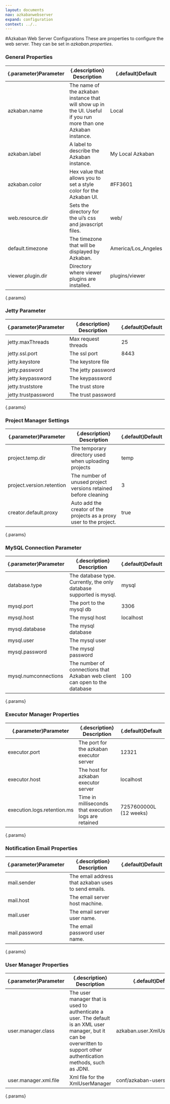 ```yaml
---
layout: documents
nav: azkabanwebserver
expand: configuration
context: ../..
---
```

#Azkaban Web Server Configurations
These are properties to configure the web server. They can be set in _azkaban.properties_.

### General Properties
|{.parameter}Parameter|{.description} Description                                                                                       |{.default}Default    |
|---------------------|-----------------------------------------------------------------------------------------------------------------|---------------------|
|azkaban.name         | The name of the azkaban instance that will show up in the UI. Useful if you run more than one Azkaban instance. | Local               |
|azkaban.label        | A label to describe the Azkaban instance.                                                                       | My Local Azkaban    |
|azkaban.color        | Hex value that allows you to set a style color for the Azkaban UI.                                              | #FF3601             |
|web.resource.dir     | Sets the directory for the ui’s css and javascript files.                                                       | web/                |
|default.timezone     | The timezone that will be displayed by Azkaban.                                                                 | America/Los_Angeles |
|viewer.plugin.dir    | Directory where viewer plugins are installed.                                                                   | plugins/viewer      |
{.params}

### Jetty Parameter
|{.parameter}Parameter|{.description} Description                           |{.default}Default    |
|---------------------|-----------------------------------------------------|---------------------|
|jetty.maxThreads     | Max request threads                                 | 25                  |
|jetty.ssl.port       | The ssl port                                        | 8443                |
|jetty.keystore       | The keystore file                                   |                     |
|jetty.password       | The jetty password                                  |                     |
|jetty.keypassword    | The keypassword                                     |                     |
|jetty.truststore     | The trust store                                     |                     |
|jetty.trustpassword  | The trust password                                  |                     |
{.params}

### Project Manager Settings
|{.parameter}Parameter               |{.description} Description                                                       |{.default}Default    |
|------------------------------------|---------------------------------------------------------------------------------|---------------------|
|project.temp.dir                    | The temporary directory used when uploading projects                            | temp                |
|project.version.retention           | The number of unused project versions retained before cleaning                  | 3                   |
|creator.default.proxy               | Auto add the creator of the projects as a proxy user to the project.            | true                |
{.params}


### MySQL Connection Parameter
|{.parameter}Parameter|{.description} Description                                                  |{.default}Default    |
|---------------------|----------------------------------------------------------------------------|---------------------|
|database.type        | The database type. Currently, the only database supported is mysql.        | mysql               |
|mysql.port           | The port to the mysql db                                                   | 3306                |
|mysql.host           | The mysql host                                                             | localhost           |
|mysql.database       | The mysql database                                                         |                     |
|mysql.user           | The mysql user                                                             |                     |
|mysql.password       | The mysql password                                                         |                     |
|mysql.numconnections | The number of connections that Azkaban web client can open to the database | 100                 |
{.params}

### Executor Manager Properties
|{.parameter}Parameter|{.description} Description                           |{.default}Default    |
|---------------------|-----------------------------------------------------|---------------------|
|executor.port        | The port for the azkaban executor server            | 12321               |
|executor.host        | The host for azkaban executor server                | localhost           |
|execution.logs.retention.ms | Time in milliseconds that execution logs are retained | 7257600000L (12 weeks) |
{.params}

### Notification Email Properties
|{.parameter}Parameter|{.description} Description                           |{.default}Default    |
|---------------------|-----------------------------------------------------|---------------------|
|mail.sender          | The email address that azkaban uses to send emails. |                     |
|mail.host            | The email server host machine.                      |                     |
|mail.user            | The email server user name.                         |                     |
|mail.password        | The email password user name.                       |                     |
{.params}

### User Manager Properties
|{.parameter}Parameter |{.description} Description                                                                                                                                                  |{.default}Default                     |
|----------------------|----------------------------------------------------------------------------------------------------------------------------------------------------------------------------|-----------------------------|
|user.manager.class    | The user manager that is used to authenticate a user. The default is an XML user manager, but it can be overwritten to support other authentication methods, such as JDNI. | azkaban.user.XmlUserManager |
|user.manager.xml.file | Xml file for the XmlUserManager                                                                                                                                            | conf/azkaban-users.xml      |
{.params}

